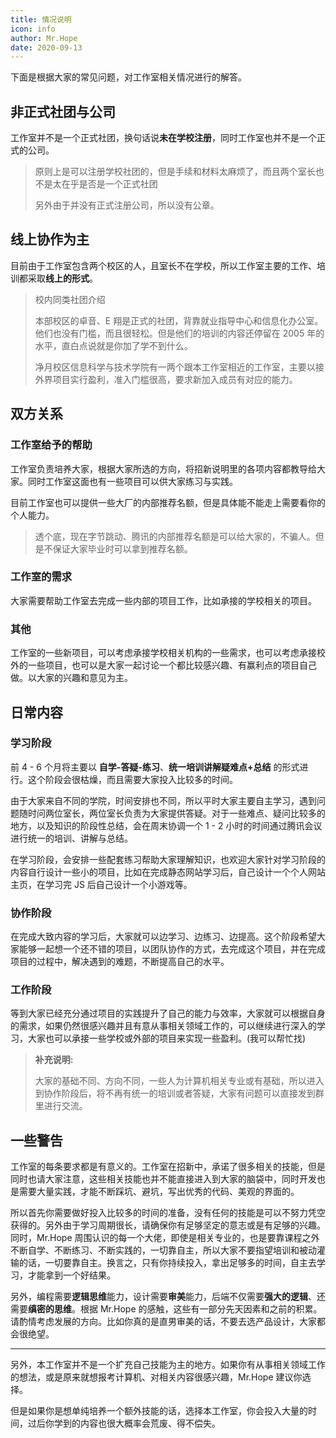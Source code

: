 ```yaml
---
title: 情况说明
icon: info
author: Mr.Hope
date: 2020-09-13
---
```


下面是根据大家的常见问题，对工作室相关情况进行的解答。

## 非正式社团与公司

工作室并不是一个正式社团，换句话说**未在学校注册**，同时工作室也并不是一个正式的公司。

> 原则上是可以注册学校社团的，但是手续和材料太麻烦了，而且两个室长也不是太在乎是否是一个正式社团
>
> 另外由于并没有正式注册公司，所以没有公章。

## 线上协作为主

目前由于工作室包含两个校区的人，且室长不在学校，所以工作室主要的工作、培训都采取**线上的形式**。

> 校内同类社团介绍
>
> 本部校区的卓音、E 翔是正式的社团，背靠就业指导中心和信息化办公室。他们也没有门槛，而且很轻松。但是他们的培训的内容还停留在 2005 年的水平，直白点说就是你加了学不到什么。
>
> 净月校区信息科学与技术学院有一两个跟本工作室相近的工作室，主要以接外界项目实行盈利，准入门槛很高，要求新加入成员有对应的能力。

## 双方关系

### 工作室给予的帮助

工作室负责培养大家，根据大家所选的方向，将招新说明里的各项内容都教导给大家。同时工作室这面也有一些项目可以供大家练习与实践。

目前工作室也可以提供一些大厂的内部推荐名额，但是具体能不能走上需要看你的个人能力。

> 透个底，现在字节跳动、腾讯的内部推荐名额是可以给大家的，不骗人。但是不保证大家毕业时可以拿到推荐名额。

### 工作室的需求

大家需要帮助工作室去完成一些内部的项目工作，比如承接的学校相关的项目。

### 其他

工作室的一些新项目，可以考虑承接学校相关机构的一些需求，也可以考虑承接校外的一些项目，也可以是大家一起讨论一个都比较感兴趣、有赢利点的项目自己做。以大家的兴趣和意见为主。

## 日常内容

### 学习阶段

前 4 - 6 个月将主要以 **自学-答疑-练习**、**统一培训讲解疑难点+总结** 的形式进行。这个阶段会很枯燥，而且需要大家投入比较多的时间。

由于大家来自不同的学院，时间安排也不同，所以平时大家主要自主学习，遇到问题随时问两位室长，两位室长负责为大家提供答疑。对于一些难点、疑问比较多的地方，以及知识的阶段性总结，会在周末协调一个 1 - 2 小时的时间通过腾讯会议进行统一的培训、讲解与总结。

在学习阶段，会安排一些配套练习帮助大家理解知识，也欢迎大家针对学习阶段的内容自行设计一些小的项目，比如在完成静态网站学习后，自己设计一个个人网站主页，在学习完 JS 后自己设计一个小游戏等。

### 协作阶段

在完成大致内容的学习后，大家就可以边学习、边练习、边提高。这个阶段希望大家能够一起想一个还不错的项目，以团队协作的方式，去完成这个项目，并在完成项目的过程中，解决遇到的难题，不断提高自己的水平。

### 工作阶段

等到大家已经充分通过项目的实践提升了自己的能力与效率，大家就可以根据自身的需求，如果仍然很感兴趣并且有意从事相关领域工作的，可以继续进行深入的学习，大家也可以承接一些学校或外部的项目来实现一些盈利。(我可以帮忙找)

> **补充说明:**
>
> 大家的基础不同、方向不同，一些人为计算机相关专业或有基础，所以进入到协作阶段后，将不再有统一的培训或者答疑，大家有问题可以直接发到群里进行交流。

## 一些警告

工作室的每条要求都是有意义的。工作室在招新中，承诺了很多相关的技能，但是同时也请大家注意，这些相关技能也并不能直接进入到大家的脑袋中，同时开发也是需要大量实践，才能不断踩坑、避坑，写出优秀的代码、美观的界面的。

所以首先你需要做好投入比较多的时间的准备，没有任何的技能是可以不努力凭空获得的。另外由于学习周期很长，请确保你有足够坚定的意志或是有足够的兴趣。同时，Mr.Hope 周围认识的每一个大佬，即使是相关专业的，也是要靠课程之外不断自学、不断练习、不断实践的，一切靠自主，所以大家不要指望培训和被动灌输的话，一切要靠自主。换言之，只有你持续投入，拿出足够多的时间，自主去学习，才能拿到一个好结果。

另外，编程需要**逻辑思维**能力，设计需要**审美**能力，后端不仅需要**强大的逻辑**、还需要**缜密的思维**。根据 Mr.Hope 的感触，这些有一部分先天因素和之前的积累。请酌情考虑发展的方向。比如你真的是直男审美的话，不要去选产品设计，大家都会很绝望。

---

另外，本工作室并不是一个扩充自己技能为主的地方。如果你有从事相关领域工作的想法，或是原来就想报考计算机、对相关内容很感兴趣，Mr.Hope 建议你选择。

但是如果你是想单纯培养一个额外技能的话，选择本工作室，你会投入大量的时间，过后你学到的内容也很大概率会荒废、得不偿失。
